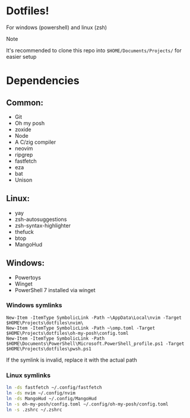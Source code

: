 # Dotfiles!
For windows (powershell) and linux (zsh)
> [!NOTE]
> It's recommended to clone this repo into `$HOME/Documents/Projects/` for easier setup

# Dependencies
## Common:
- Git
- Oh my posh
- zoxide
- Node
- A C/zig compiler
- neovim
- ripgrep
- fastfetch
- eza
- bat
- Unison
## Linux:
- yay
- zsh-autosuggestions
- zsh-syntax-highlighter
- thefuck
- btop
- MangoHud
## Windows:
- Powertoys
- Winget
- PowerShell 7 installed via winget

### Windows symlinks
```pwsh
New-Item -ItemType SymbolicLink -Path ~\AppData\Local\nvim -Target $HOME\Projects\dotfiles\nvim\
New-Item -ItemType SymbolicLink -Path ~\omp.toml -Target $HOME\Projects\dotfiles\oh-my-posh\config.toml
New-Item -ItemType SymbolicLink -Path $HOME\Documents\PowerShell\Microsoft.PowerShell_profile.ps1 -Target $HOME\Projects\dotfiles\pwsh.ps1
```
If the symlink is invalid, replace it with the actual path
### Linux symlinks
```zsh
ln -ds fastfetch ~/.config/fastfetch
ln -ds nvim ~/.config/nvim
ln -ds MangoHud ~/.config/MangoHud
ln -s oh-my-posh/config.toml ~/.config/oh-my-posh/config.toml
ln -s .zshrc ~/.zshrc
```
